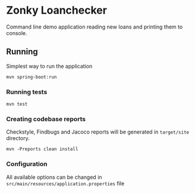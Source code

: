 # Zonky Loanchecker

Command line demo application reading new loans and printing them to console.

## Running

Simplest way to run the application
```
mvn spring-boot:run
```

### Running tests
```
mvn test
```

### Creating codebase reports

Checkstyle, Findbugs and Jacoco reports will be generated in `target/site` directory.
```
mvn -Preports clean install
```

### Configuration

All available options can be changed in `src/main/resources/application.properties` file